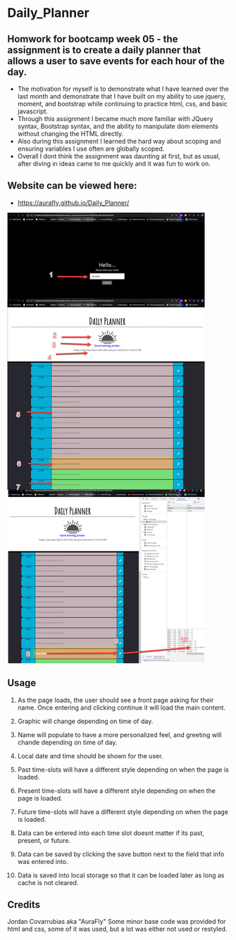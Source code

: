 # Daily_Planner
## Homwork for bootcamp week 05 - the assignment is to create a daily planner that allows a user to save events for each hour of the day.


- The motivation for myself is to demonstrate what I have learned over the last month and demonstrate that I have built on my ability to use jquery, moment, and bootstrap while continuing to practice html, css, and basic javascript.
- Through this assignment I became much more familiar with JQuery syntax, Bootstrap syntax, and the ability to manipulate dom elements without changing the HTML directly.
- Also during this assignment I learned the hard way about scoping and ensuring variables I use often are globally scoped.
- Overall I dont think the assignment was daunting at first, but as usual, after diving in ideas came to me quickly and it was fun to work on.

## Website can be viewed here:

- https://aurafly.github.io/Daily_Planner/



![Example Screenshot](./assets/imgs/SS1.jpg)


## Usage

1. As the page loads, the user should see a front page asking for their name. Once entering and clicking continue it will load the main content.

2. Graphic will change depending on time of day.

3. Name will populate to have a more personalized feel, and greeting will chande depending on time of day.

4.  Local date and time should be shown for the user.

5. Past time-slots will have a different style depending on when the page is loaded.

6. Present time-slots will have a different style depending on when the page is loaded.

7. Future time-slots will have a different style depending on when the page is loaded.

8. Data can be entered into each time slot doesnt matter if its past, present, or future.

9. Data can be saved by clicking the save button next to the field that info was entered into.

10. Data is saved into local storage so that it can be loaded later as long as cache is not cleared.

## Credits
Jordan Covarrubias aka "AuraFly"
Some minor base code was provided for html and css, some of it was used, but a lot was either not used or restyled.

